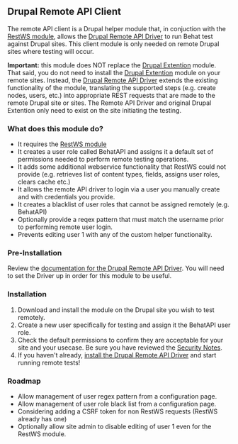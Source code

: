 ## Drupal Remote API Client
The remote API client is a Drupal helper module that, in conjuction with the [RestWS module](https://www.drupal.org/project/restws), allows the [Drupal Remote API Driver](https://github.com/kirschbaum/drupal-behat-remote-api-driver) to run Behat test against Drupal sites. This client module is only needed on remote Drupal sites where testing will occur.

**Important:** this module does NOT replace the [Drupal Extention](https://github.com/jhedstrom/drupalextension) module. That said, you do not need to install the [Drupal Extention](https://github.com/jhedstrom/drupalextension) module on your remote sites. Instead, the [Drupal Remote API Driver](https://github.com/kirschbaum/drupal-behat-remote-api-driver) extends the existing functionality of the module, translating the supported steps (e.g. create nodes, users, etc.) into appropriate REST requests that are made to the remote Drupal site or sites. The Remote API Driver and original Drupal Extention only need to exist on the site initiating the testing.

### What does this module do?
* It requires the [RestWS module](https://www.drupal.org/project/restws)
* It creates a user role called BehatAPI and assigns it a default set of permissions needed to perform remote testing operations.
* It adds some additional webservice functionality that RestWS could not provide (e.g. retrieves list of content types, fields, assigns user roles, clears cache etc.)
* It allows the remote API driver to login via a user you manually create and with credentials you provide. 
* It creates a blacklist of user roles that cannot be assigned remotely (e.g. BehatAPI)
* Optionally provide a reqex pattern that must match the username prior to performing remote user login.
* Prevents editing user 1 with any of the custom helper functionality.

### Pre-Installation
Review the [documentation for the Drupal Remote API Driver](https://github.com/kirschbaum/drupal-behat-remote-api-driver). You will need to set the Driver up in order for this module to be useful.

### Installation
1. Download and install the module on the Drupal site you wish to test remotely.
2. Create a new user specifically for testing and assign it the BehatAPI user role.
3. Check the default permissions to confirm they are acceptable for your site and your usecase. Be sure you have reviewed the [Security Notes](https://github.com/kirschbaum/drupal-behat-remote-api-driver/doc/security_notes.md).
4. If you haven't already, [install the Drupal Remote API Driver](https://github.com/kirschbaum/drupal-behat-remote-api-driver/doc/security_notes.md) and start running remote tests!

### Roadmap
* Allow management of user regex pattern from a configuration page.
* Allow management of user role black list from a configuration page.
* Considering adding a CSRF token for non RestWS requests (RestWS already has one)
* Optionally allow site admin to disable editing of user 1 even for the RestWS module.